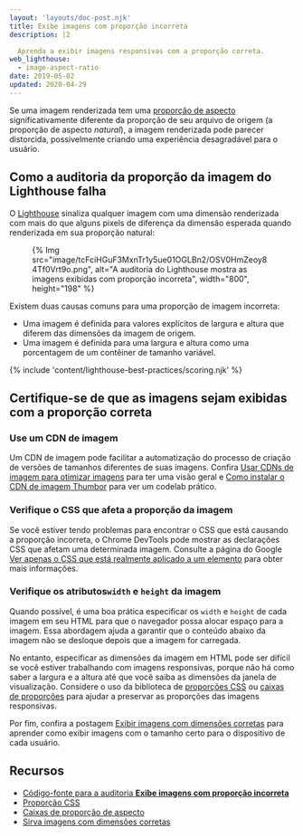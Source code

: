 ```yaml
---
layout: 'layouts/doc-post.njk'
title: Exibe imagens com proporção incorreta
description: |2

  Aprenda a exibir imagens responsivas com a proporção correta.
web_lighthouse:
  - image-aspect-ratio
date: 2019-05-02
updated: 2020-04-29
---
```


Se uma imagem renderizada tem uma [proporção de aspecto](https://en.wikipedia.org/wiki/Aspect_ratio_(image)) significativamente diferente da proporção de seu arquivo de origem (a proporção de aspecto *natural*), a imagem renderizada pode parecer distorcida, possivelmente criando uma experiência desagradável para o usuário.

## Como a auditoria da proporção da imagem do Lighthouse falha

O [Lighthouse](https://developers.google.com/web/tools/lighthouse/) sinaliza qualquer imagem com uma dimensão renderizada com mais do que alguns pixels de diferença da dimensão esperada quando renderizada em sua proporção natural:

<figure>{% Img src="image/tcFciHGuF3MxnTr1y5ue01OGLBn2/OSV0HmZeoy84Tf0Vrt9o.png", alt="A auditoria do Lighthouse mostra as imagens exibidas com proporção incorreta", width="800", height="198" %}</figure>

Existem duas causas comuns para uma proporção de imagem incorreta:

- Uma imagem é definida para valores explícitos de largura e altura que diferem das dimensões da imagem de origem.
- Uma imagem é definida para uma largura e altura como uma porcentagem de um contêiner de tamanho variável.

{% include 'content/lighthouse-best-practices/scoring.njk' %}

## Certifique-se de que as imagens sejam exibidas com a proporção correta

### Use um CDN de imagem

Um CDN de imagem pode facilitar a automatização do processo de criação de versões de tamanhos diferentes de suas imagens. Confira [Usar CDNs de imagem para otimizar imagens](https://web.dev/image-cdns/) para ter uma visão geral e [Como instalar o CDN de imagem Thumbor](https://web.dev/install-thumbor/) para ver um codelab prático.

### Verifique o CSS que afeta a proporção da imagem

Se você estiver tendo problemas para encontrar o CSS que está causando a proporção incorreta, o Chrome DevTools pode mostrar as declarações CSS que afetam uma determinada imagem. Consulte a página do Google [Ver apenas o CSS que está realmente aplicado a um elemento](https://developers.google.com/web/tools/chrome-devtools/css/reference#computed) para obter mais informações.

### Verifique os atributos`width` e `height` da imagem

Quando possível, é uma boa prática especificar os `width` e `height` de cada imagem em seu HTML para que o navegador possa alocar espaço para a imagem. Essa abordagem ajuda a garantir que o conteúdo abaixo da imagem não se desloque depois que a imagem for carregada.

No entanto, especificar as dimensões da imagem em HTML pode ser difícil se você estiver trabalhando com imagens responsivas, porque não há como saber a largura e a altura até que você saiba as dimensões da janela de visualização. Considere o uso da biblioteca de [proporções CSS](https://www.npmjs.com/package/css-aspect-ratio) ou [caixas de proporções](https://css-tricks.com/aspect-ratio-boxes/) para ajudar a preservar as proporções das imagens responsivas.

Por fim, confira a postagem [Exibir imagens com dimensões corretas](https://web.dev/serve-images-with-correct-dimensions/) para aprender como exibir imagens com o tamanho certo para o dispositivo de cada usuário.

## Recursos

- [Código-fonte para a auditoria **Exibe imagens com proporção incorreta**](https://github.com/GoogleChrome/lighthouse/blob/master/lighthouse-core/audits/image-aspect-ratio.js)
- [Proporção CSS](https://www.npmjs.com/package/css-aspect-ratio)
- [Caixas de proporção de aspecto](https://css-tricks.com/aspect-ratio-boxes/)
- [Sirva imagens com dimensões corretas](https://web.dev/serve-images-with-correct-dimensions/)
